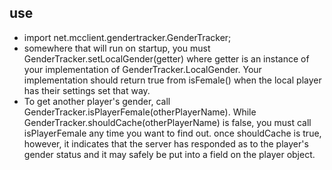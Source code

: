 use
---

- import net.mcclient.gendertracker.GenderTracker;
- somewhere that will run on startup, you must GenderTracker.setLocalGender(getter) where getter is an instance of your implementation of GenderTracker.LocalGender. Your implementation should return true from isFemale() when the local player has their settings set that way.
- To get another player's gender, call GenderTracker.isPlayerFemale(otherPlayerName). While GenderTracker.shouldCache(otherPlayerName) is false, you must call isPlayerFemale any time you want to find out. once shouldCache is true, however, it indicates that the server has responded as to the player's gender status and it may safely be put into a field on the player object.
